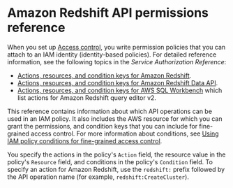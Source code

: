 # Amazon Redshift API permissions reference<a name="redshift-policy-resources.resource-permissions"></a>

When you set up [Access control](redshift-iam-authentication-access-control.md#redshift-iam-accesscontrol), you write permission policies that you can attach to an IAM identity \(identity\-based policies\)\. For detailed reference information, see the following topics in the *Service Authorization Reference*:
+ [Actions, resources, and condition keys for Amazon Redshift](https://docs.aws.amazon.com/service-authorization/latest/reference/list_amazonredshift.html)\.
+ [Actions, resources, and condition keys for Amazon Redshift Data API](https://docs.aws.amazon.com/service-authorization/latest/reference/list_amazonredshiftdataapi.html)\.
+ [Actions, resources, and condition keys for AWS SQL Workbench](https://docs.aws.amazon.com/service-authorization/latest/reference/list_awssqlworkbench.html) which list actions for Amazon Redshift query editor v2\.

This reference contains information about which API operations can be used in an IAM policy\. It also includes the AWS resource for which you can grant the permissions, and condition keys that you can include for fine\-grained access control\. For more information about conditions, see [Using IAM policy conditions for fine\-grained access control](redshift-iam-access-control-overview.md#redshift-policy-resources.conditions)\. 

You specify the actions in the policy's `Action` field, the resource value in the policy's `Resource` field, and conditions in the policy's `Condition` field\. To specify an action for Amazon Redshift, use the `redshift:` prefix followed by the API operation name \(for example, `redshift:CreateCluster`\)\.